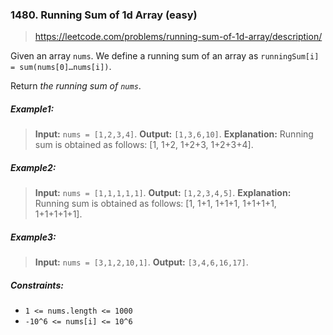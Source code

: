 ### 1480. Running Sum of 1d Array (easy)

> https://leetcode.com/problems/running-sum-of-1d-array/description/

Given an array `nums`. We define a running sum of an array as `runningSum[i] = sum(nums[0]…nums[i])`.

Return _the running sum of `nums`_.

##### Example1:

> **Input:** `nums = [1,2,3,4]`.
> **Output:** `[1,3,6,10]`.
> **Explanation:** Running sum is obtained as follows: [1, 1+2, 1+2+3, 1+2+3+4].

##### Example2:

> **Input:** `nums = [1,1,1,1,1]`.
> **Output:** `[1,2,3,4,5]`.
> **Explanation:** Running sum is obtained as follows: [1, 1+1, 1+1+1, 1+1+1+1, 1+1+1+1+1].

##### Example3:

> **Input:** `nums = [3,1,2,10,1]`.
> **Output:** `[3,4,6,16,17]`.

##### Constraints:

- `1 <= nums.length <= 1000`
- `-10^6 <= nums[i] <= 10^6`
